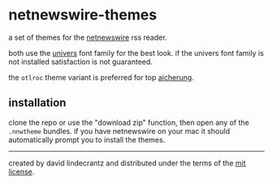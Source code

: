 # netnewswire-themes
a set of themes for the [netnewswire](https://netnewswire.com) rss reader.

both use the [univers](https://www.linotype.com/680064/univers-next-family.html) font family for the best look. if the univers font family is not installed satisfaction is not guaranteed.

the `otlroc` theme variant is preferred for top [aicherung](https://de.wikipedia.org/wiki/Otl_Aicher).


## installation

clone the repo or use the "download zip" function, then open any of the `.nnwtheme` bundles. if you have netnewswire on your mac it should automatically prompt you to install the themes.


---

created by david lindecrantz and distributed under the terms of the [mit license](./LICENSE).

